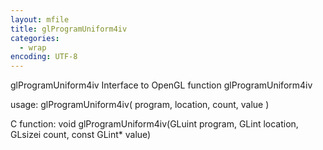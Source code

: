 ```yaml
---
layout: mfile
title: glProgramUniform4iv
categories:
  - wrap
encoding: UTF-8
---
```


glProgramUniform4iv  Interface to OpenGL function glProgramUniform4iv

usage:  glProgramUniform4iv( program, location, count, value )

C function:  void glProgramUniform4iv(GLuint program, GLint location, GLsizei count, const GLint\* value)